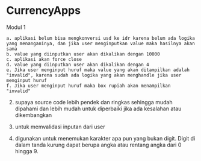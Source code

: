 # CurrencyApps
Modul 1

	a. aplikasi belum bisa mengkonversi usd ke idr karena belum ada logika yang menanganinya, dan jika user menginputkan value maka hasilnya akan sama
	b. value yang diinputkan user akan dikalikan dengan 10000
	c. aplikasi akan force close
	d. value yang diinputkan user akan dikalikan dengan 4
	e. Jika user menginput huruf maka value yang akan ditampilkan adalah "invalid", karena sudah ada logika yang akan menghandle jika user menginput huruf
	f. Jika user menginput huruf maka box rupiah akan menampilkan "invalid"


2. supaya source code lebih pendek dan ringkas sehingga mudah dipahami dan lebih mudah untuk diperbaiki jika ada kesalahan atau dikembangkan

3. untuk memvalidasi inputan dari user

4. digunakan untuk menemukan karakter apa pun yang bukan digit. Digit di dalam tanda kurung dapat berupa angka atau rentang angka dari 0 hingga 9.
